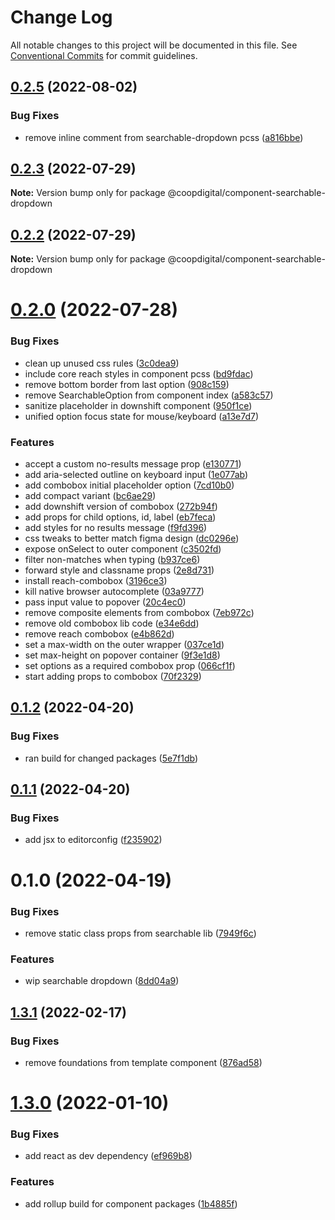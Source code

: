 # Change Log

All notable changes to this project will be documented in this file.
See [Conventional Commits](https://conventionalcommits.org) for commit guidelines.

## [0.2.5](https://github.com/coopdigital/coop-frontend/compare/@coopdigital/component-searchable-dropdown@0.2.3...@coopdigital/component-searchable-dropdown@0.2.5) (2022-08-02)


### Bug Fixes

* remove inline comment from searchable-dropdown pcss ([a816bbe](https://github.com/coopdigital/coop-frontend/commit/a816bbe1ad772912cf2789d9d1ebff71d6905d2d))





## [0.2.3](https://github.com/coopdigital/coop-frontend/compare/@coopdigital/component-searchable-dropdown@0.2.2...@coopdigital/component-searchable-dropdown@0.2.3) (2022-07-29)

**Note:** Version bump only for package @coopdigital/component-searchable-dropdown





## [0.2.2](https://github.com/coopdigital/coop-frontend/compare/@coopdigital/component-searchable-dropdown@0.2.0...@coopdigital/component-searchable-dropdown@0.2.2) (2022-07-29)

**Note:** Version bump only for package @coopdigital/component-searchable-dropdown





# [0.2.0](https://github.com/coopdigital/coop-frontend/compare/@coopdigital/component-searchable-dropdown@0.1.2...@coopdigital/component-searchable-dropdown@0.2.0) (2022-07-28)


### Bug Fixes

* clean up unused css rules ([3c0dea9](https://github.com/coopdigital/coop-frontend/commit/3c0dea98be12588cb77abb2801087a1111a39d09))
* include core reach styles in component pcss ([bd9fdac](https://github.com/coopdigital/coop-frontend/commit/bd9fdace21f9feb423fd8c1972519a9945484b3e))
* remove bottom border from last option ([908c159](https://github.com/coopdigital/coop-frontend/commit/908c159d1d25f68d25441afb269d0e4cf045bb67))
* remove SearchableOption from component index ([a583c57](https://github.com/coopdigital/coop-frontend/commit/a583c5764b0be47ad7683ea59808389225354fea))
* sanitize placeholder in downshift component ([950f1ce](https://github.com/coopdigital/coop-frontend/commit/950f1ce96df8bd1191e7adf2d722d45b67bdf1f4))
* unified option focus state for mouse/keyboard ([a13e7d7](https://github.com/coopdigital/coop-frontend/commit/a13e7d7837bcc27a5bc8425f339557863b1768b4))


### Features

* accept a custom no-results message prop ([e130771](https://github.com/coopdigital/coop-frontend/commit/e130771e2526dd751f9739602da00f8ecd2b0eae))
* add aria-selected outline on keyboard input ([1e077ab](https://github.com/coopdigital/coop-frontend/commit/1e077ab1afeef23a2014b6e7993d99d73f3beb95))
* add combobox initial placeholder option ([7cd10b0](https://github.com/coopdigital/coop-frontend/commit/7cd10b0ab91469e7a3af74880761b67e4fb144fa))
* add compact variant ([bc6ae29](https://github.com/coopdigital/coop-frontend/commit/bc6ae29dabe64453705f1070dc3d02cabe8071a6))
* add downshift version of combobox ([272b94f](https://github.com/coopdigital/coop-frontend/commit/272b94f2a2ffbaa609089ed94575874019604d70))
* add props for child options, id, label ([eb7feca](https://github.com/coopdigital/coop-frontend/commit/eb7feca682e237513b774ce0855c3ada174cf3d1))
* add styles for no results message ([f9fd396](https://github.com/coopdigital/coop-frontend/commit/f9fd396cf7699470ec5576f1dc1c9e6a1abf22ee))
* css tweaks to better match figma design ([dc0296e](https://github.com/coopdigital/coop-frontend/commit/dc0296e3f15b87e6332109528326fa138502d780))
* expose onSelect to outer component ([c3502fd](https://github.com/coopdigital/coop-frontend/commit/c3502fd0e057fa9a45fd0bcc92be34265fae4ad8))
* filter non-matches when typing ([b937ce6](https://github.com/coopdigital/coop-frontend/commit/b937ce6f219e86630c41bfe2f3e9b3c2e5de2350))
* forward style and classname props ([2e8d731](https://github.com/coopdigital/coop-frontend/commit/2e8d7318f3d59418b39045a973e188885964bd93))
* install reach-combobox ([3196ce3](https://github.com/coopdigital/coop-frontend/commit/3196ce37487f80e79c36767d428c636d31c74f47))
* kill native browser autocomplete ([03a9777](https://github.com/coopdigital/coop-frontend/commit/03a9777939613ae02034f93ffe37063a498a9e7b))
* pass input value to popover ([20c4ec0](https://github.com/coopdigital/coop-frontend/commit/20c4ec04b44260dde4d60fd58ae39c8b3d158668))
* remove composite elements from combobox ([7eb972c](https://github.com/coopdigital/coop-frontend/commit/7eb972c8087edd104f8bd3165fef95e4bf0be7ce))
* remove old combobox lib code ([e34e6dd](https://github.com/coopdigital/coop-frontend/commit/e34e6dd817596efa5fbecbac8c09a4a6aea446b4))
* remove reach combobox ([e4b862d](https://github.com/coopdigital/coop-frontend/commit/e4b862d7c993c914621fdaca899cb19904728832))
* set a max-width on the outer wrapper ([037ce1d](https://github.com/coopdigital/coop-frontend/commit/037ce1dccd801fc46177364354e4ba39a669d1a4))
* set max-height on popover container ([9f3e1d8](https://github.com/coopdigital/coop-frontend/commit/9f3e1d8d1c5083208244d336273b72e368c27035))
* set options as a required combobox prop ([066cf1f](https://github.com/coopdigital/coop-frontend/commit/066cf1fab7236568e9546f2ba3f3aee49529715f))
* start adding props to combobox ([70f2329](https://github.com/coopdigital/coop-frontend/commit/70f2329e032340f124a11bdb3e13846a4300fc5b))





## [0.1.2](https://github.com/coopdigital/coop-frontend/compare/@coopdigital/component-searchable-dropdown@0.1.1...@coopdigital/component-searchable-dropdown@0.1.2) (2022-04-20)


### Bug Fixes

* ran build for changed packages ([5e7f1db](https://github.com/coopdigital/coop-frontend/commit/5e7f1dbdf38ca13b8233b81f72d3725b8a47d834))





## [0.1.1](https://github.com/coopdigital/coop-frontend/compare/@coopdigital/component-searchable-dropdown@0.1.0...@coopdigital/component-searchable-dropdown@0.1.1) (2022-04-20)


### Bug Fixes

* add jsx to editorconfig ([f235902](https://github.com/coopdigital/coop-frontend/commit/f235902c844d9b6aea34d87fce8f758dff7916a5))





# 0.1.0 (2022-04-19)


### Bug Fixes

* remove static class props from searchable lib ([7949f6c](https://github.com/coopdigital/coop-frontend/commit/7949f6c65407124347ec8c9679aff754dba35cab))


### Features

* wip searchable dropdown ([8dd04a9](https://github.com/coopdigital/coop-frontend/commit/8dd04a98b88686f41c21139efec0915d1977db1f))





## [1.3.1](https://github.com/coopdigital/coop-frontend/compare/@coopdigital/component-template@1.3.0...@coopdigital/component-template@1.3.1) (2022-02-17)


### Bug Fixes

* remove foundations from template component ([876ad58](https://github.com/coopdigital/coop-frontend/commit/876ad5882e6f2eef9c4dd54acf56a9ab9e3528c7))





# [1.3.0](https://github.com/coopdigital/coop-frontend/compare/@coopdigital/component-template@1.2.0...@coopdigital/component-template@1.3.0) (2022-01-10)


### Bug Fixes

* add react as dev dependency ([ef969b8](https://github.com/coopdigital/coop-frontend/commit/ef969b8b68e4929c091c300f6f3a11fa5526f1b3))


### Features

* add rollup build for component packages ([1b4885f](https://github.com/coopdigital/coop-frontend/commit/1b4885f6217987558bb7d4324d4680cc9b292f87))
